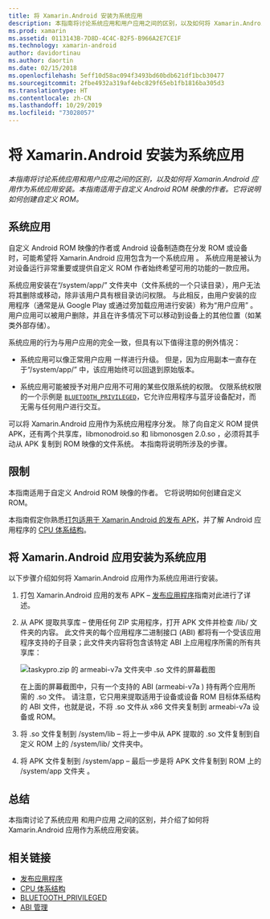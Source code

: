 ```yaml
---
title: 将 Xamarin.Android 安装为系统应用
description: 本指南将讨论系统应用和用户应用之间的区别，以及如何将 Xamarin.Android 应用程序作为系统应用程序进行安装。 本指南适用于自定义 Android ROM 映像的作者。 它将说明如何创建自定义 ROM。
ms.prod: xamarin
ms.assetid: 0113143B-7D8D-4C4C-B2F5-B966A2E7CE1F
ms.technology: xamarin-android
author: davidortinau
ms.author: daortin
ms.date: 02/15/2018
ms.openlocfilehash: 5eff10d58ac094f3493bd60bdb621df1bcb30477
ms.sourcegitcommit: 2fbe4932a319af4ebc829f65eb1fb1816ba305d3
ms.translationtype: HT
ms.contentlocale: zh-CN
ms.lasthandoff: 10/29/2019
ms.locfileid: "73028057"
---
```

# <a name="installing-xamarinandroid-as-a-system-app"></a>将 Xamarin.Android 安装为系统应用

_本指南将讨论系统应用和用户应用之间的区别，以及如何将 Xamarin.Android 应用作为系统应用安装。本指南适用于自定义 Android ROM 映像的作者。它将说明如何创建自定义 ROM。_

## <a name="system-app"></a>系统应用

自定义 Android ROM 映像的作者或 Android 设备制造商在分发 ROM 或设备时，可能希望将 Xamarin.Android 应用包含为一个系统应用  。 系统应用是被认为对设备运行非常重要或提供自定义 ROM 作者始终希望可用的功能的一款应用。

系统应用安装在“/system/app/”  文件夹中（文件系统的一个只读目录），用户无法将其删除或移动，除非该用户具有根目录访问权限。 与此相反，由用户安装的应用程序（通常是从 Google Play 或通过旁加载应用进行安装）称为“用户应用”  。 用户应用可以被用户删除，并且在许多情况下可以移动到设备上的其他位置（如某类外部存储）。

系统应用的行为与用户应用的完全一致，但具有以下值得注意的例外情况：

- 系统应用可以像正常用户应用  一样进行升级。 但是，因为应用副本一直存在于“/system/app/”  中，该应用始终可以回退到原始版本。

- 系统应用可能被授予对用户应用不可用的某些仅限系统的权限。 仅限系统权限的一个示例是 [`BLUETOOTH_PRIVILEGED`](https://developer.android.com/reference/android/Manifest.permission.html#BLUETOOTH_PRIVILEGED)，它允许应用程序与蓝牙设备配对，而无需与任何用户进行交互。

可以将 Xamarin.Android 应用作为系统应用程序分发。 除了向自定义 ROM 提供 APK，还有两个共享库，libmonodroid.so  和 libmonosgen 2.0.so  ，必须将其手动从 APK 复制到 ROM 映像的文件系统。 本指南将说明所涉及的步骤。

## <a name="restrictions"></a>限制

本指南适用于自定义 Android ROM 映像的作者。 它将说明如何创建自定义 ROM。

本指南假定你熟悉[打包适用于 Xamarin.Android 的发布 APK](~/android/deploy-test/publishing/index.md)，并了解 Android 应用程序的 [CPU 体系结构](~/android/app-fundamentals/cpu-architectures.md)。

## <a name="install-a-xamarinandroid-app-as-a-system-app"></a>将 Xamarin.Android 应用安装为系统应用

以下步骤介绍如何将 Xamarin.Android 应用作为系统应用进行安装。

1. 打包 Xamarin.Android 应用的发布 APK  &ndash; [发布应用程序](~/android/deploy-test/publishing/index.md)指南对此进行了详述。

2. 从 APK 提取共享库  &ndash; 使用任何 ZIP 实用程序，打开 APK 文件并检查 /lib/  文件夹的内容。 此文件夹的每个应用程序二进制接口  (ABI) 都将有一个受该应用程序支持的子目录；此文件夹内容将包含该特定 ABI 上应用程序所需的所有共享库：

    ![taskypro.zip 的 armeabi-v7a 文件夹中 .so 文件的屏幕截图](install-system-app-images/install-system-app-01.png)

   在上面的屏幕截图中，只有一个支持的 ABI (armeabi-v7a  ) 持有两个应用所需的 .so  文件。 请注意，它只用来提取适用于设备或设备 ROM 目标体系结构的 ABI 文件，也就是说，不将 .so  文件从 x86  文件夹复制到 armeabi-v7a  设备或 ROM。

3. 将 .so 文件复制到 /system/lib  &ndash; 将上一步中从 APK 提取的 .so  文件复制到自定义 ROM 上的 /system/lib/  文件夹中。

4. 将 APK 文件复制到 /system/app &ndash; 最后一步是将 APK 文件复制到 ROM 上的 /system/app 文件夹   。

## <a name="summary"></a>总结

本指南讨论了系统应用  和用户应用  之间的区别，并介绍了如何将 Xamarin.Android 应用作为系统应用安装。

## <a name="related-links"></a>相关链接

- [发布应用程序](~/android/deploy-test/publishing/index.md)
- [CPU 体系结构](~/android/app-fundamentals/cpu-architectures.md)
- [BLUETOOTH_PRIVILEGED](https://developer.android.com/reference/android/Manifest.permission.html#BLUETOOTH_PRIVILEGED)
- [ABI 管理](https://developer.android.com/ndk~/abis.html)
